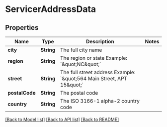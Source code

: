 # ServicerAddressData

## Properties
Name | Type | Description | Notes
------------ | ------------- | ------------- | -------------
**city** | **String** | The full city name | 
**region** | **String** | The region or state Example: &#x60;\&quot;NC\&quot;&#x60; | 
**street** | **String** | The full street address Example: &#x60;\&quot;564 Main Street, APT 15\&quot;&#x60; | 
**postalCode** | **String** | The postal code | 
**country** | **String** | The ISO 3166-1 alpha-2 country code | 

[[Back to Model list]](../README.md#documentation-for-models) [[Back to API list]](../README.md#documentation-for-api-endpoints) [[Back to README]](../README.md)


